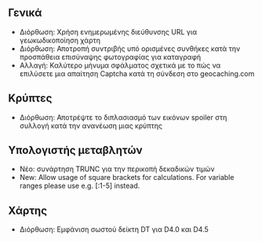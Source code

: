 ## Γενικά
- Διόρθωση: Χρήση ενημερωμένης διεύθυνσης URL για γεωκωδικοποίηση χάρτη
- Διόρθωση: Αποτροπή συντριβής υπό ορισμένες συνθήκες κατά την προσπάθεια επισύναψης φωτογραφίας για καταγραφή
- Αλλαγή: Καλύτερο μήνυμα σφάλματος σχετικά με το πώς να επιλύσετε μια απαίτηση Captcha κατά τη σύνδεση στο geocaching.com

## Κρύπτες
- Διόρθωση: Αποτρέψτε το διπλασιασμό των εικόνων spoiler στη συλλογή κατά την ανανέωση μιας κρύπτης

## Υπολογιστής μεταβλητών
- Νέο: συνάρτηση TRUNC για την περικοπή δεκαδικών τιμών
- New: Allow usage of square brackets for calculations. For variable ranges please use e.g. \[:1-5\] instead.

## Χάρτης
- Διόρθωση: Εμφάνιση σωστού δείκτη DT για D4.0 και D4.5
